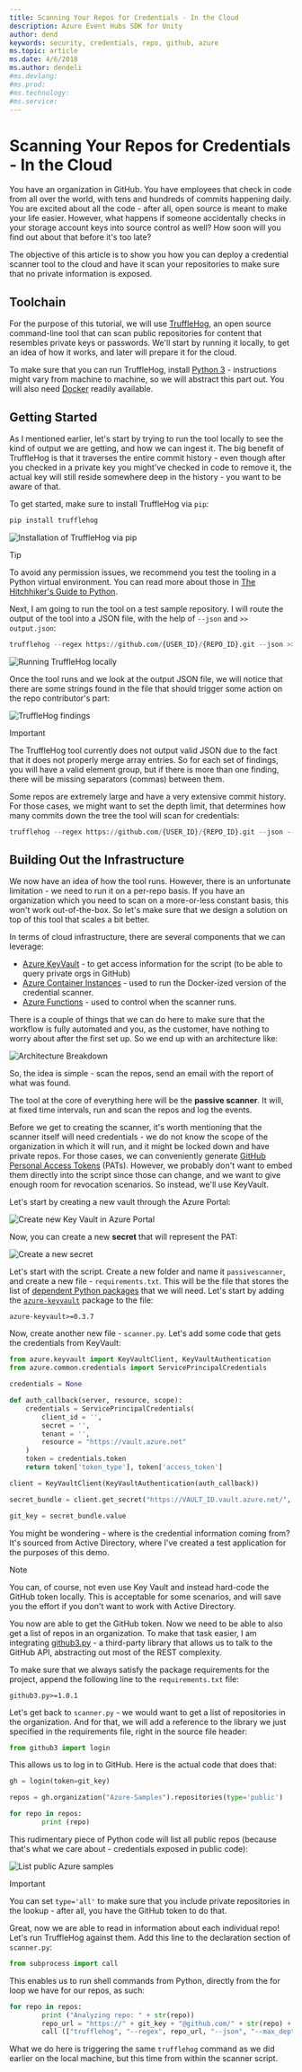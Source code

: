```yaml
---
title: Scanning Your Repos for Credentials - In the Cloud
description: Azure Event Hubs SDK for Unity
author: dend
keywords: security, credentials, repo, github, azure
ms.topic: article
ms.date: 4/6/2018
ms.author: dendeli
#ms.devlang: 
#ms.prod:
#ms.technology:
#ms.service:
---
```


# Scanning Your Repos for Credentials - In the Cloud

You have an organization in GitHub. You have employees that check in code from all over the world, with tens and hundreds of commits happening daily. You are excited about all the code - after all, open source is meant to make your life easier. However, what happens if someone accidentally checks in your storage account keys into source control as well? How soon will you find out about that before it's too late?

The objective of this article is to show you how you can deploy a credential scanner tool to the cloud and have it scan your repositories to make sure that no private information is exposed.

## Toolchain

For the purpose of this tutorial, we will use [TruffleHog][0], an open source command-line tool that can scan public repositories for content that resembles private keys or passwords. We'll start by running it locally, to get an idea of how it works, and later will prepare it for the cloud.

To make sure that you can run TruffleHog, install [Python 3][1] - instructions might vary from machine to machine, so we will abstract this part out. You will also need [Docker][2] readily available.

## Getting Started

As I mentioned earlier, let's start by trying to run the tool locally to see the kind of output we are getting, and how we can ingest it. The big benefit of TruffleHog is that it traverses the entire commit history - even though after you checked in a private key you might've checked in code to remove it, the actual key will still reside somewhere deep in the history - you want to be aware of that.

To get started, make sure to install TruffleHog via `pip`:

```python
pip install trufflehog
```

![Installation of TruffleHog via pip][i0]

>[!TIP]
>To avoid any permission issues, we recommend you test the tooling in a Python virtual environment. You can read more about those in [The Hitchhiker's Guide to Python][3].

Next, I am going to run the tool on a test sample repository. I will route the output of the tool into a JSON file, with the help of `--json` and `>> output.json`:

```python
trufflehog --regex https://github.com/{USER_ID}/{REPO_ID}.git --json >> output.json
```

![Running TruffleHog locally][i1]

Once the tool runs and we look at the output JSON file, we will notice that there are some strings found in the file that should trigger some action on the repo contributor's part:

![TruffleHog findings][i2]

>[!IMPORTANT]
>The TruffleHog tool currently does not output valid JSON due to the fact that it does not properly merge array entries. So for each set of findings, you will have a valid element group, but if there is more than one finding, there will be missing separators (commas) between them.

Some repos are extremely large and have a very extensive commit history. For those cases, we might want to set the depth limit, that determines how many commits down the tree the tool will scan for credentials:

```python
trufflehog --regex https://github.com/{USER_ID}/{REPO_ID}.git --json --max-depth 7 >> output.json
```

## Building Out the Infrastructure

We now have an idea of how the tool runs. However, there is an unfortunate limitation - we need to run it on a per-repo basis. If you have an organization which you need to scan on a more-or-less constant basis, this won't work out-of-the-box. So let's make sure that we design a solution on top of this tool that scales a bit better.

In terms of cloud infrastructure, there are several components that we can leverage:

* [Azure KeyVault][4] - to get access information for the script (to be able to query private orgs in GitHub)
* [Azure Container Instances][7] - used to run the Docker-ized version of the credential scanner.
* [Azure Functions][8] - used to control when the scanner runs.

There is a couple of things that we can do here to make sure that the workflow is fully automated and you, as the customer, have nothing to worry about after the first set up. So we end up with an architecture like:

![Architecture Breakdown][i3]

So, the idea is simple - scan the repos, send an email with the report of what was found.

The tool at the core of everything here will be the **passive scanner**. It will, at fixed time intervals, run and scan the repos and log the events.

Before we get to creating the scanner, it's worth mentioning that the scanner itself will need credentials - we do not know the scope of the organization in which it will run, and it might be locked down and have private repos. For those cases, we can conveniently generate [GitHub Personal Access Tokens][9] (PATs). However, we probably don't want to embed them directly into the script since those can change, and we want to give enough room for revocation scenarios. So instead, we'll use KeyVault.

Let's start by creating a new vault through the Azure Portal:

![Create new Key Vault in Azure Portal][i4]

Now, you can create a new **secret** that will represent the PAT:

![Create a new secret][i5]

Let's start with the script. Create a new folder and name it `passivescanner`, and create a new file - `requirements.txt`. This will be the file that stores the list of [dependent Python packages][11] that we will need. Let's start by adding the [`azure-keyvault`][10] package to the file:

```text
azure-keyvault>=0.3.7
```

Now, create another new file - `scanner.py`. Let's add some code that gets the credentials from KeyVault:

```python
from azure.keyvault import KeyVaultClient, KeyVaultAuthentication
from azure.common.credentials import ServicePrincipalCredentials

credentials = None

def auth_callback(server, resource, scope):
    credentials = ServicePrincipalCredentials(
        client_id = '',
        secret = '',
        tenant = '',
        resource = "https://vault.azure.net"
    )
    token = credentials.token
    return token['token_type'], token['access_token']

client = KeyVaultClient(KeyVaultAuthentication(auth_callback))

secret_bundle = client.get_secret("https://VAULT_ID.vault.azure.net/", "GitHubAccessToken", "")

git_key = secret_bundle.value
```

You might be wondering - where is the credential information coming from? It's sourced from Active Directory, where I've created a test application for the purposes of this demo.

>[!NOTE]
>You can, of course, not even use Key Vault and instead hard-code the GitHub token locally. This is acceptable for some scenarios, and will save you the effort if you don't want to work with Active Directory.

You now are able to get the GitHub token. Now we need to be able to also get a list of repos in an organization. To make that task easier, I am integrating [github3.py][12] - a third-party library that allows us to talk to the GitHub API, abstracting out most of the REST complexity.

To make sure that we always satisfy the package requirements for the project, append the following line to the `requirements.txt` file:

```text
github3.py>=1.0.1
```

Let's get back to `scanner.py` - we would want to get a list of repositories in the organization. And for that, we will add a reference to the library we just specified in the requirements file, right in the source file header:

```python
from github3 import login
```

This allows us to log in to GitHub. Here is the actual code that does that:

```python
gh = login(token=git_key)

repos = gh.organization("Azure-Samples").repositories(type='public')

for repo in repos:
        print (repo)
```

This rudimentary piece of Python code will list all public repos (because that's what we care about - credentials exposed in public code):

![List public Azure samples][i6]

>[!IMPORTANT]
>You can set `type='all'` to make sure that you include private repositories in the lookup - after all, you have the GitHub token to do that.

Great, now we are able to read in information about each individual repo! Let's run TruffleHog against them. Add this line to the declaration section of `scanner.py`:

```python
from subprocess import call
```

This enables us to run shell commands from Python, directly from the for loop we have for our repos, as such:

```python
for repo in repos:
        print ("Analyzing repo: " + str(repo))
        repo_url = "https://" + git_key + "@github.com/" + str(repo) + ".git"
        call (["trufflehog", "--regex", repo_url, "--json", "--max_depth", "10"])
```

What we do here is triggering the same `trufflehog` command as we did earlier on the local machine, but this time from within the scanner script.

[0]: https://github.com/dxa4481/truffleHog
[1]: https://www.python.org/downloads/
[2]: https://docs.docker.com/install/
[3]: http://docs.python-guide.org/en/latest/dev/virtualenvs/
[4]: https://docs.microsoft.com/azure/key-vault/
[5]: https://docs.microsoft.com/azure/event-hubs/
[6]: https://docs.microsoft.com/azure/cosmos-db/
[7]: https://docs.microsoft.com/azure/container-instances/
[8]: https://docs.microsoft.com/azure/azure-functions
[9]: https://help.github.com/articles/creating-a-personal-access-token-for-the-command-line/
[10]: https://pypi.python.org/pypi/azure-keyvault/1.0.0a1
[11]: https://pip.readthedocs.io/en/1.1/requirements.html
[12]: https://github.com/sigmavirus24/github3.py

[i0]: media/trufflehog/install.gif
[i1]: media/trufflehog/test-tool.gif
[i2]: media/trufflehog/findings.png
[i3]: media/trufflehog/arch.png
[i4]: media/trufflehog/create-vault.gif
[i5]: media/trufflehog/create-secret.gif
[i6]: media/trufflehog/list-repos.gif